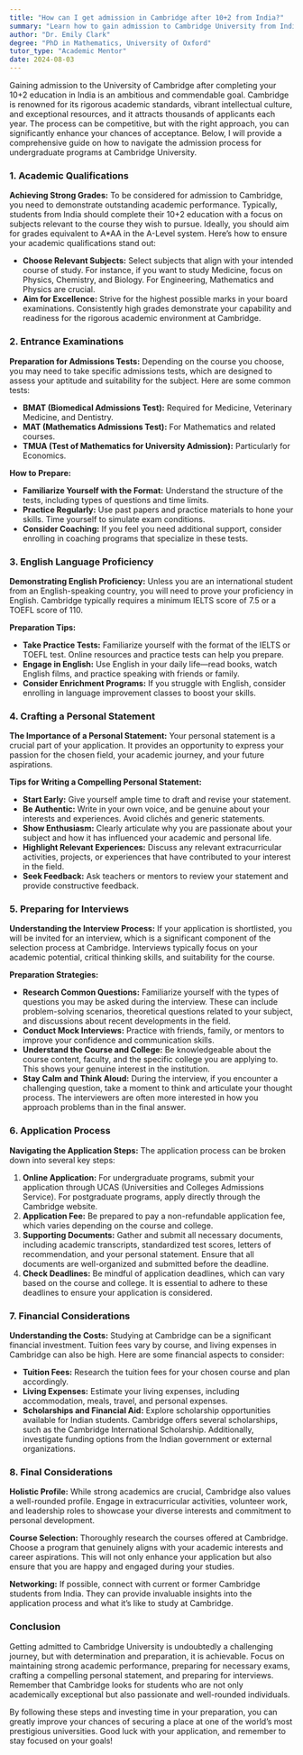 ```yaml
---
title: "How can I get admission in Cambridge after 10+2 from India?"
summary: "Learn how to gain admission to Cambridge University from India after 10+2 with strong grades and a strategic application approach."
author: "Dr. Emily Clark"
degree: "PhD in Mathematics, University of Oxford"
tutor_type: "Academic Mentor"
date: 2024-08-03
---
```


Gaining admission to the University of Cambridge after completing your 10+2 education in India is an ambitious and commendable goal. Cambridge is renowned for its rigorous academic standards, vibrant intellectual culture, and exceptional resources, and it attracts thousands of applicants each year. The process can be competitive, but with the right approach, you can significantly enhance your chances of acceptance. Below, I will provide a comprehensive guide on how to navigate the admission process for undergraduate programs at Cambridge University.

### 1. Academic Qualifications

**Achieving Strong Grades:**
To be considered for admission to Cambridge, you need to demonstrate outstanding academic performance. Typically, students from India should complete their 10+2 education with a focus on subjects relevant to the course they wish to pursue. Ideally, you should aim for grades equivalent to A*AA in the A-Level system. Here’s how to ensure your academic qualifications stand out:

- **Choose Relevant Subjects:** Select subjects that align with your intended course of study. For instance, if you want to study Medicine, focus on Physics, Chemistry, and Biology. For Engineering, Mathematics and Physics are crucial.
- **Aim for Excellence:** Strive for the highest possible marks in your board examinations. Consistently high grades demonstrate your capability and readiness for the rigorous academic environment at Cambridge.

### 2. Entrance Examinations

**Preparation for Admissions Tests:**
Depending on the course you choose, you may need to take specific admissions tests, which are designed to assess your aptitude and suitability for the subject. Here are some common tests:

- **BMAT (Biomedical Admissions Test):** Required for Medicine, Veterinary Medicine, and Dentistry.
- **MAT (Mathematics Admissions Test):** For Mathematics and related courses.
- **TMUA (Test of Mathematics for University Admission):** Particularly for Economics.
  
**How to Prepare:**
- **Familiarize Yourself with the Format:** Understand the structure of the tests, including types of questions and time limits.
- **Practice Regularly:** Use past papers and practice materials to hone your skills. Time yourself to simulate exam conditions.
- **Consider Coaching:** If you feel you need additional support, consider enrolling in coaching programs that specialize in these tests.

### 3. English Language Proficiency

**Demonstrating English Proficiency:**
Unless you are an international student from an English-speaking country, you will need to prove your proficiency in English. Cambridge typically requires a minimum IELTS score of 7.5 or a TOEFL score of 110. 

**Preparation Tips:**
- **Take Practice Tests:** Familiarize yourself with the format of the IELTS or TOEFL test. Online resources and practice tests can help you prepare.
- **Engage in English:** Use English in your daily life—read books, watch English films, and practice speaking with friends or family.
- **Consider Enrichment Programs:** If you struggle with English, consider enrolling in language improvement classes to boost your skills.

### 4. Crafting a Personal Statement

**The Importance of a Personal Statement:**
Your personal statement is a crucial part of your application. It provides an opportunity to express your passion for the chosen field, your academic journey, and your future aspirations. 

**Tips for Writing a Compelling Personal Statement:**
- **Start Early:** Give yourself ample time to draft and revise your statement. 
- **Be Authentic:** Write in your own voice, and be genuine about your interests and experiences. Avoid clichés and generic statements.
- **Show Enthusiasm:** Clearly articulate why you are passionate about your subject and how it has influenced your academic and personal life.
- **Highlight Relevant Experiences:** Discuss any relevant extracurricular activities, projects, or experiences that have contributed to your interest in the field. 
- **Seek Feedback:** Ask teachers or mentors to review your statement and provide constructive feedback.

### 5. Preparing for Interviews

**Understanding the Interview Process:**
If your application is shortlisted, you will be invited for an interview, which is a significant component of the selection process at Cambridge. Interviews typically focus on your academic potential, critical thinking skills, and suitability for the course.

**Preparation Strategies:**
- **Research Common Questions:** Familiarize yourself with the types of questions you may be asked during the interview. These can include problem-solving scenarios, theoretical questions related to your subject, and discussions about recent developments in the field.
- **Conduct Mock Interviews:** Practice with friends, family, or mentors to improve your confidence and communication skills.
- **Understand the Course and College:** Be knowledgeable about the course content, faculty, and the specific college you are applying to. This shows your genuine interest in the institution.
- **Stay Calm and Think Aloud:** During the interview, if you encounter a challenging question, take a moment to think and articulate your thought process. The interviewers are often more interested in how you approach problems than in the final answer.

### 6. Application Process

**Navigating the Application Steps:**
The application process can be broken down into several key steps:

1. **Online Application:** For undergraduate programs, submit your application through UCAS (Universities and Colleges Admissions Service). For postgraduate programs, apply directly through the Cambridge website.
2. **Application Fee:** Be prepared to pay a non-refundable application fee, which varies depending on the course and college.
3. **Supporting Documents:** Gather and submit all necessary documents, including academic transcripts, standardized test scores, letters of recommendation, and your personal statement. Ensure that all documents are well-organized and submitted before the deadline.
4. **Check Deadlines:** Be mindful of application deadlines, which can vary based on the course and college. It is essential to adhere to these deadlines to ensure your application is considered.

### 7. Financial Considerations

**Understanding the Costs:**
Studying at Cambridge can be a significant financial investment. Tuition fees vary by course, and living expenses in Cambridge can also be high. Here are some financial aspects to consider:

- **Tuition Fees:** Research the tuition fees for your chosen course and plan accordingly.
- **Living Expenses:** Estimate your living expenses, including accommodation, meals, travel, and personal expenses.
- **Scholarships and Financial Aid:** Explore scholarship opportunities available for Indian students. Cambridge offers several scholarships, such as the Cambridge International Scholarship. Additionally, investigate funding options from the Indian government or external organizations.

### 8. Final Considerations

**Holistic Profile:**
While strong academics are crucial, Cambridge also values a well-rounded profile. Engage in extracurricular activities, volunteer work, and leadership roles to showcase your diverse interests and commitment to personal development.

**Course Selection:**
Thoroughly research the courses offered at Cambridge. Choose a program that genuinely aligns with your academic interests and career aspirations. This will not only enhance your application but also ensure that you are happy and engaged during your studies.

**Networking:**
If possible, connect with current or former Cambridge students from India. They can provide invaluable insights into the application process and what it’s like to study at Cambridge.

### Conclusion

Getting admitted to Cambridge University is undoubtedly a challenging journey, but with determination and preparation, it is achievable. Focus on maintaining strong academic performance, preparing for necessary exams, crafting a compelling personal statement, and preparing for interviews. Remember that Cambridge looks for students who are not only academically exceptional but also passionate and well-rounded individuals.

By following these steps and investing time in your preparation, you can greatly improve your chances of securing a place at one of the world’s most prestigious universities. Good luck with your application, and remember to stay focused on your goals!
    